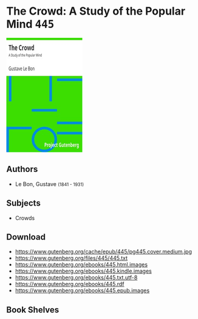 # The Crowd: A Study of the Popular Mind <kbd>445</kbd>

![](./cover.medium.jpg "")

## Authors


 - Le Bon, Gustave <small>(1841 - 1931)</small>

## Subjects


 - Crowds

## Download


 - https://www.gutenberg.org/cache/epub/445/pg445.cover.medium.jpg
 - https://www.gutenberg.org/files/445/445.txt
 - https://www.gutenberg.org/ebooks/445.html.images
 - https://www.gutenberg.org/ebooks/445.kindle.images
 - https://www.gutenberg.org/ebooks/445.txt.utf-8
 - https://www.gutenberg.org/ebooks/445.rdf
 - https://www.gutenberg.org/ebooks/445.epub.images

## Book Shelves


